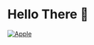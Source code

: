 # Hello There :wave:
<a href="https://www.youtube.com/watch?v=EAJA-hT0VfU"><img src="http://cl.ly/b87f85743327/applenick.gif" title="Apple" /></a>
